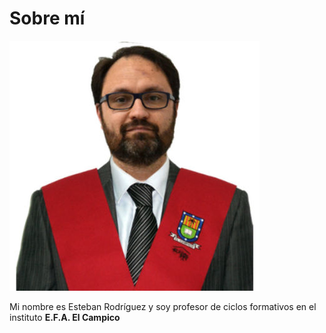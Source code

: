 # Sobre mí

![Foto](img/esteban.jpg)

Mi nombre es Esteban Rodríguez y soy profesor de ciclos formativos en el instituto **E.F.A. El Campico**

